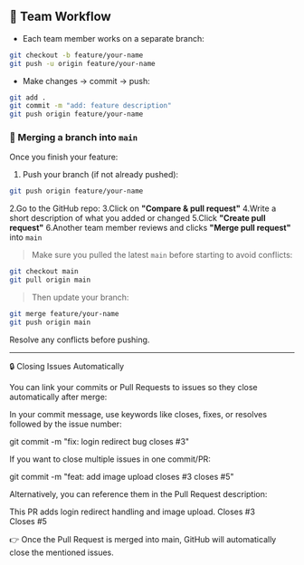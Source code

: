 ## 👥 Team Workflow

- Each team member works on a separate branch:

```bash
git checkout -b feature/your-name
git push -u origin feature/your-name
```

- Make changes → commit → push:

```bash
git add .
git commit -m "add: feature description"
git push origin feature/your-name
```

### 🔁 Merging a branch into `main`

Once you finish your feature:

1. Push your branch (if not already pushed):

```bash
git push origin feature/your-name
```

2.Go to the GitHub repo: 
3.Click on **"Compare & pull request"**
4.Write a short description of what you added or changed
5.Click **"Create pull request"**
6.Another team member reviews and clicks **"Merge pull request"** into `main`

> Make sure you pulled the latest `main` before starting to avoid conflicts:

```bash
git checkout main
git pull origin main
```

> Then update your branch:

```bash
git merge feature/your-name
git push origin main
```

Resolve any conflicts before pushing.

---

🔒 Closing Issues Automatically

You can link your commits or Pull Requests to issues so they close automatically after merge:

In your commit message, use keywords like closes, fixes, or resolves followed by the issue number:

git commit -m "fix: login redirect bug closes #3"


If you want to close multiple issues in one commit/PR:

git commit -m "feat: add image upload closes #3 closes #5"


Alternatively, you can reference them in the Pull Request description:

This PR adds login redirect handling and image upload.
Closes #3  
Closes #5


👉 Once the Pull Request is merged into main, GitHub will automatically close the mentioned issues.